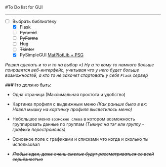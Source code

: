 #To Do list for GUI

_______

- [ ] Выбрать библиотеку
    - [x] Flask
    - [ ] ~~Pyramid~~
    - [ ] ~~PyForms~~
    - [ ] ~~Hug~~
    - [ ] ~~Tkinter~~
    - [x] PySimpleGUI [MatPlotLib + PSG](https://github.com/SuperMechaDeathChrist/Widgets/blob/master/plt_figure_w_controls.py )

_Решил сделать и то и то на выбор =)_
_Ну а то кому то намного больше понравится веб-интерфейс, учитывая что у него будет больше возможностей, а кто то не захочет стартовать у себя `Flask` сервер_

###Что должно быть:

- Одна страница (Максимальная простота и удобство)

- Картинка профиля с выдвижным меню _(Как раньше было в вк: Навел мышку на картинку профиля высветилось меню)_

- Небольшое меню `возможно слева` в котором возможность группировать данные по группам _(Тыкнул на тэг или группу - графики перестроились)_

- Основное поле с графиками и списками что когда и сколько ты использовал

- _~~Любые идеи, даже очень смелые будут рассматриваться со всей серьёзностью~~_
